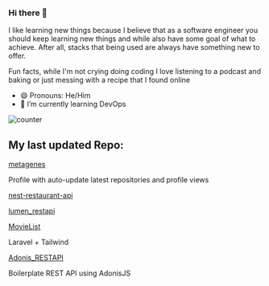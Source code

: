 ### Hi there 👋
I like learning new things because I believe that as a software engineer you should keep learning new things and while also have some goal of what to achieve. After all, stacks that being used are always have something new to offer.

Fun facts, while I'm not crying doing coding I love listening to a podcast and baking or just messing with a recipe that  I found online
- 😄 Pronouns: He/Him
- 🌱 I’m currently learning DevOps


![counter](https://ene3oosohyebu4a.m.pipedream.net)


## My last updated Repo:

[metagenes](https://github.com/metagenes/metagenes)

Profile with auto-update latest repositories and profile views

[nest-restaurant-api](https://github.com/metagenes/nest-restaurant-api)



[lumen_restapi](https://github.com/metagenes/lumen_restapi)



[MovieList](https://github.com/metagenes/MovieList)

Laravel + Tailwind

[Adonis_RESTAPI](https://github.com/metagenes/Adonis_RESTAPI)

Boilerplate REST API using AdonisJS

